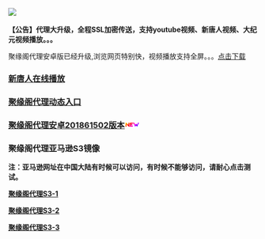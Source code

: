 ![](https://raw.githubusercontent.com/hao369/a/master/j.jpg)

**【公告】代理大升级，全程SSL加密传送，支持youtube视频、新唐人视频、大纪元视频播放。。。**

聚缘阁代理安卓版已经升级,浏览网页特别快，视频播放支持全屏。。。[点击下载](https://github.com/dtw9/9/raw/master/201861502.apk)

 
###  [新唐人在线播放](http://t.cn/RrOQzae)

###  [聚缘阁代理动态入口](http://t.cn/RrOObI5)

### [聚缘阁代理安卓201861502版本](https://github.com/dtw9/9/raw/master/201861502.apk)![](https://raw.githubusercontent.com/jyg-1/jyg/master/new.gif)


### 聚缘阁代理亚马逊S3镜像

**注：亚马逊网址在中国大陆有时候可以访问，有时候不能够访问，请耐心点击测试。**

**[聚缘阁代理S3-1](https://s3.amazonaws.com/dtw/index.html)**

**[聚缘阁代理S3-2](https://s3.ap-northeast-2.amazonaws.com/haojyg/index.html)**

**[聚缘阁代理S3-3](https://s3-ap-southeast-1.amazonaws.com/jyg4/index.html)**







